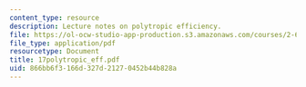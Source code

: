 ```yaml
---
content_type: resource
description: Lecture notes on polytropic efficiency.
file: https://ol-ocw-studio-app-production.s3.amazonaws.com/courses/2-611-marine-power-and-propulsion-fall-2006/866bb6f3166d327d21270452b44b828a_17polytropic_eff.pdf
file_type: application/pdf
resourcetype: Document
title: 17polytropic_eff.pdf
uid: 866bb6f3-166d-327d-2127-0452b44b828a
---
```

